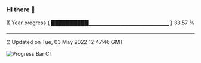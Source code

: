 ### Hi there 👋

⏳ Year progress { ██████████▁▁▁▁▁▁▁▁▁▁▁▁▁▁▁▁▁▁▁▁ } 33.57 %

---

⏰ Updated on Tue, 03 May 2022 12:47:46 GMT

![Progress Bar CI](https://github.com/ZhaoGui/ZhaoGui/workflows/Progress%20Bar%20CI/badge.svg)
